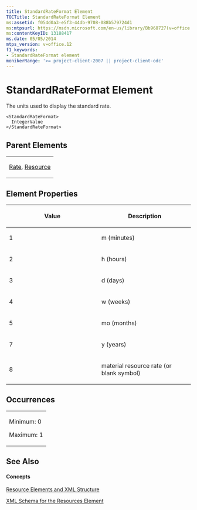 ```yaml
---
title: StandardRateFormat Element
TOCTitle: StandardRateFormat Element
ms:assetid: f054d0a3-e5f3-44db-9708-088b579724d1
ms:mtpsurl: https://msdn.microsoft.com/en-us/library/Bb968727(v=office.12)
ms:contentKeyID: 13188417
ms.date: 05/05/2014
mtps_version: v=office.12
f1_keywords:
- StandardRateFormat element
monikerRange: '>= project-client-2007 || project-client-odc'
---
```


# StandardRateFormat Element




The units used to display the standard rate.

    <StandardRateFormat>
      IntegerValue
    </StandardRateFormat>

## Parent Elements

<table>
<colgroup>
<col style="width: 100%" />
</colgroup>
<tbody>
<tr class="odd">
<td><p><a href="bb968716(v=office.12).md">Rate</a>, <a href="bb968715(v=office.12).md">Resource</a></p></td>
</tr>
</tbody>
</table>

## Element Properties

<table>
<colgroup>
<col style="width: 50%" />
<col style="width: 50%" />
</colgroup>
<thead>
<tr class="header">
<th><p>Value</p></th>
<th><p>Description</p></th>
</tr>
</thead>
<tbody>
<tr class="odd">
<td><p>1</p></td>
<td><p>m (minutes)</p></td>
</tr>
<tr class="even">
<td><p>2</p></td>
<td><p>h (hours)</p></td>
</tr>
<tr class="odd">
<td><p>3</p></td>
<td><p>d (days)</p></td>
</tr>
<tr class="even">
<td><p>4</p></td>
<td><p>w (weeks)</p></td>
</tr>
<tr class="odd">
<td><p>5</p></td>
<td><p>mo (months)</p></td>
</tr>
<tr class="even">
<td><p>7</p></td>
<td><p>y (years)</p></td>
</tr>
<tr class="odd">
<td><p>8</p></td>
<td><p>material resource rate (or blank symbol)</p></td>
</tr>
</tbody>
</table>

## Occurrences

<table>
<colgroup>
<col style="width: 100%" />
</colgroup>
<tbody>
<tr class="odd">
<td><p>Minimum: 0</p>
<p>Maximum: 1</p></td>
</tr>
</tbody>
</table>

## See Also

#### Concepts

[Resource Elements and XML Structure](bb968445\(v=office.12\).md)

[XML Schema for the Resources Element](bb968511\(v=office.12\).md)

